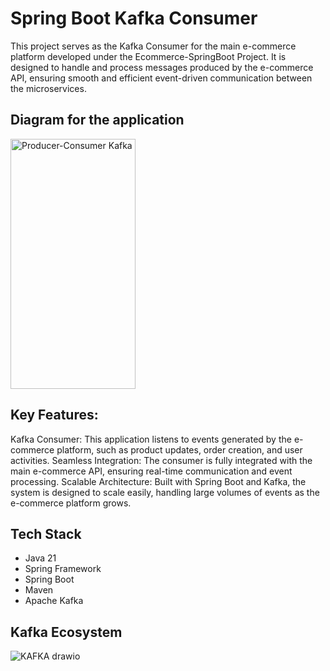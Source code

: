 # Spring Boot Kafka Consumer

This project serves as the Kafka Consumer for the main e-commerce platform developed under the Ecommerce-SpringBoot Project. It is designed to handle and process messages produced by the e-commerce API, ensuring smooth and efficient event-driven communication between the microservices.

## Diagram for the application
<img src="https://github.com/user-attachments/assets/779d99be-cd37-42ec-bceb-19c0693dd984" alt="Producer-Consumer Kafka" width="200" height="400">



## Key Features:
Kafka Consumer: This application listens to events generated by the e-commerce platform, such as product updates, order creation, and user activities.
Seamless Integration: The consumer is fully integrated with the main e-commerce API, ensuring real-time communication and event processing.
Scalable Architecture: Built with Spring Boot and Kafka, the system is designed to scale easily, handling large volumes of events as the e-commerce platform grows.


## Tech Stack
* Java 21
* Spring Framework
* Spring Boot
* Maven
* Apache Kafka

## Kafka Ecosystem
![KAFKA drawio](https://github.com/user-attachments/assets/2de09e50-3556-48b6-8a72-7869c9a0f140)
